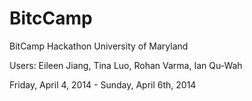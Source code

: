 BitcCamp
========

BitCamp Hackathon
University of Maryland

Users: Eileen Jiang, Tina Luo, Rohan Varma, Ian Qu-Wah

Friday, April 4, 2014 - Sunday, April 6th, 2014
